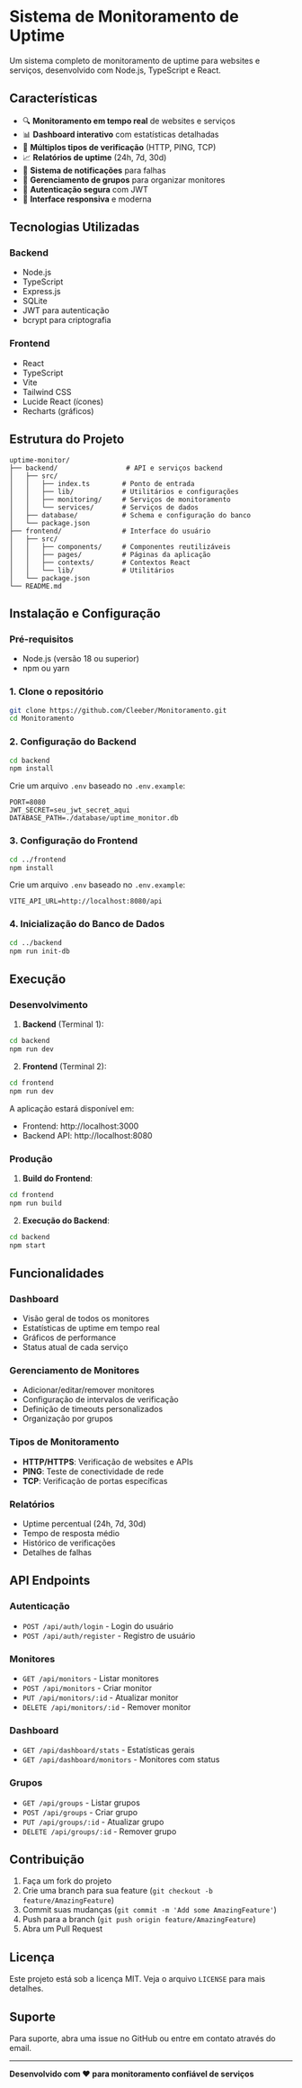 # Sistema de Monitoramento de Uptime

Um sistema completo de monitoramento de uptime para websites e serviços, desenvolvido com Node.js, TypeScript e React.

## Características

- 🔍 **Monitoramento em tempo real** de websites e serviços
- 📊 **Dashboard interativo** com estatísticas detalhadas
- 🎯 **Múltiplos tipos de verificação** (HTTP, PING, TCP)
- 📈 **Relatórios de uptime** (24h, 7d, 30d)
- 🔔 **Sistema de notificações** para falhas
- 👥 **Gerenciamento de grupos** para organizar monitores
- 🔐 **Autenticação segura** com JWT
- 📱 **Interface responsiva** e moderna

## Tecnologias Utilizadas

### Backend
- Node.js
- TypeScript
- Express.js
- SQLite
- JWT para autenticação
- bcrypt para criptografia

### Frontend
- React
- TypeScript
- Vite
- Tailwind CSS
- Lucide React (ícones)
- Recharts (gráficos)

## Estrutura do Projeto

```
uptime-monitor/
├── backend/                 # API e serviços backend
│   ├── src/
│   │   ├── index.ts        # Ponto de entrada
│   │   ├── lib/            # Utilitários e configurações
│   │   ├── monitoring/     # Serviços de monitoramento
│   │   └── services/       # Serviços de dados
│   ├── database/           # Schema e configuração do banco
│   └── package.json
├── frontend/               # Interface do usuário
│   ├── src/
│   │   ├── components/     # Componentes reutilizáveis
│   │   ├── pages/          # Páginas da aplicação
│   │   ├── contexts/       # Contextos React
│   │   └── lib/            # Utilitários
│   └── package.json
└── README.md
```

## Instalação e Configuração

### Pré-requisitos
- Node.js (versão 18 ou superior)
- npm ou yarn

### 1. Clone o repositório
```bash
git clone https://github.com/Cleeber/Monitoramento.git
cd Monitoramento
```

### 2. Configuração do Backend
```bash
cd backend
npm install
```

Crie um arquivo `.env` baseado no `.env.example`:
```env
PORT=8080
JWT_SECRET=seu_jwt_secret_aqui
DATABASE_PATH=./database/uptime_monitor.db
```

### 3. Configuração do Frontend
```bash
cd ../frontend
npm install
```

Crie um arquivo `.env` baseado no `.env.example`:
```env
VITE_API_URL=http://localhost:8080/api
```

### 4. Inicialização do Banco de Dados
```bash
cd ../backend
npm run init-db
```

## Execução

### Desenvolvimento

1. **Backend** (Terminal 1):
```bash
cd backend
npm run dev
```

2. **Frontend** (Terminal 2):
```bash
cd frontend
npm run dev
```

A aplicação estará disponível em:
- Frontend: http://localhost:3000
- Backend API: http://localhost:8080

### Produção

1. **Build do Frontend**:
```bash
cd frontend
npm run build
```

2. **Execução do Backend**:
```bash
cd backend
npm start
```

## Funcionalidades

### Dashboard
- Visão geral de todos os monitores
- Estatísticas de uptime em tempo real
- Gráficos de performance
- Status atual de cada serviço

### Gerenciamento de Monitores
- Adicionar/editar/remover monitores
- Configuração de intervalos de verificação
- Definição de timeouts personalizados
- Organização por grupos

### Tipos de Monitoramento
- **HTTP/HTTPS**: Verificação de websites e APIs
- **PING**: Teste de conectividade de rede
- **TCP**: Verificação de portas específicas

### Relatórios
- Uptime percentual (24h, 7d, 30d)
- Tempo de resposta médio
- Histórico de verificações
- Detalhes de falhas

## API Endpoints

### Autenticação
- `POST /api/auth/login` - Login do usuário
- `POST /api/auth/register` - Registro de usuário

### Monitores
- `GET /api/monitors` - Listar monitores
- `POST /api/monitors` - Criar monitor
- `PUT /api/monitors/:id` - Atualizar monitor
- `DELETE /api/monitors/:id` - Remover monitor

### Dashboard
- `GET /api/dashboard/stats` - Estatísticas gerais
- `GET /api/dashboard/monitors` - Monitores com status

### Grupos
- `GET /api/groups` - Listar grupos
- `POST /api/groups` - Criar grupo
- `PUT /api/groups/:id` - Atualizar grupo
- `DELETE /api/groups/:id` - Remover grupo

## Contribuição

1. Faça um fork do projeto
2. Crie uma branch para sua feature (`git checkout -b feature/AmazingFeature`)
3. Commit suas mudanças (`git commit -m 'Add some AmazingFeature'`)
4. Push para a branch (`git push origin feature/AmazingFeature`)
5. Abra um Pull Request

## Licença

Este projeto está sob a licença MIT. Veja o arquivo `LICENSE` para mais detalhes.

## Suporte

Para suporte, abra uma issue no GitHub ou entre em contato através do email.

---

**Desenvolvido com ❤️ para monitoramento confiável de serviços**